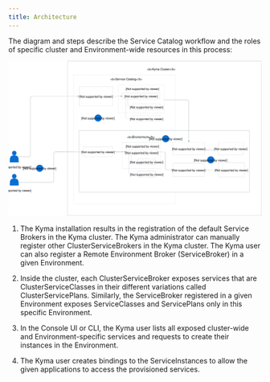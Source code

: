 ```yaml
---
title: Architecture
---
```


The diagram and steps describe the Service Catalog workflow and the roles of specific cluster and Environment-wide resources in this process:

![Service Catalog flow](assets/service-catalog-flow.svg)

1. The Kyma installation results in the registration of the default Service Brokers in the Kyma cluster. The Kyma administrator can manually register other ClusterServiceBrokers in the Kyma cluster. The Kyma user can also register a Remote Environment Broker (ServiceBroker) in a given Environment.

2. Inside the cluster, each ClusterServiceBroker exposes services that are ClusterServiceClasses in their different variations called ClusterServicePlans. Similarly, the ServiceBroker registered in a given Environment exposes ServiceClasses and ServicePlans only in this specific Environment.

3. In the Console UI or CLI, the Kyma user lists all exposed cluster-wide and Environment-specific services and requests to create their instances in the Environment.

4. The Kyma user creates bindings to the ServiceInstances to allow the given applications to access the provisioned services.
